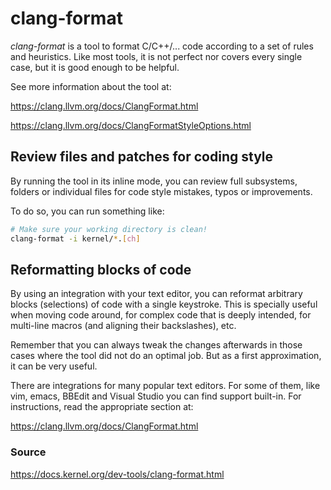 # clang-format

*clang-format* is a tool to format C/C++/... code according to a set of rules and heuristics. Like most tools, it is not perfect nor covers every single case, but it is good enough to be helpful.

See more information about the tool at:

https://clang.llvm.org/docs/ClangFormat.html

https://clang.llvm.org/docs/ClangFormatStyleOptions.html

## Review files and patches for coding style

By running the tool in its inline mode, you can review full subsystems, folders or individual files for code style mistakes, typos or improvements.

To do so, you can run something like:

```bash
# Make sure your working directory is clean!
clang-format -i kernel/*.[ch]
```

## Reformatting blocks of code

By using an integration with your text editor, you can reformat arbitrary blocks (selections) of code with a single keystroke. This is specially useful when moving code around, for complex code that is deeply intended, for multi-line macros (and aligning their backslashes), etc.

Remember that you can always tweak the changes afterwards in those cases where the tool did not do an optimal job. But as a first approximation, it can be very useful.

There are integrations for many popular text editors. For some of them, like vim, emacs, BBEdit and Visual Studio you can find support built-in. For instructions, read the appropriate section at:

https://clang.llvm.org/docs/ClangFormat.html

### Source

https://docs.kernel.org/dev-tools/clang-format.html
